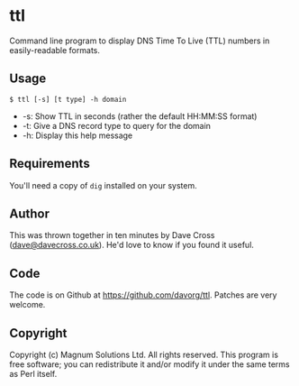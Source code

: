 # ttl

Command line program to display DNS Time To Live (TTL) numbers in
easily-readable formats.

## Usage

    $ ttl [-s] [t type] -h domain

* -s: Show TTL in seconds (rather the default HH:MM:SS format)
* -t: Give a DNS record type to query for the domain
* -h: Display this help message

## Requirements

You'll need a copy of `dig` installed on your system.

## Author

This was thrown together in ten minutes by Dave Cross (dave@davecross.co.uk).
He'd love to know if you found it useful.

## Code

The code is on Github at https://github.com/davorg/ttl. Patches are very
welcome.

## Copyright

Copyright (c) Magnum Solutions Ltd. All rights reserved. This program is
free software; you can redistribute it and/or modify it under the same
terms as Perl itself.
